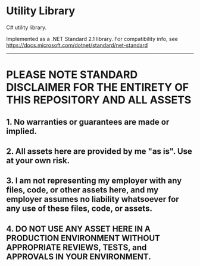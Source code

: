 # Utility Library

C# utility library.

Implemented as a .NET Standard 2.1 library. For compatibility info, see https://docs.microsoft.com/dotnet/standard/net-standard

---

# PLEASE NOTE STANDARD DISCLAIMER FOR THE ENTIRETY OF THIS REPOSITORY AND ALL ASSETS
## 1. No warranties or guarantees are made or implied.
## 2. All assets here are provided by me "as is". Use at your own risk.
## 3. I am not representing my employer with any files, code, or other assets here, and my employer assumes no liability whatsoever for any use of these files, code, or assets.
## 4. DO NOT USE ANY ASSET HERE IN A PRODUCTION ENVIRONMENT WITHOUT APPROPRIATE REVIEWS, TESTS, and APPROVALS IN YOUR ENVIRONMENT.

